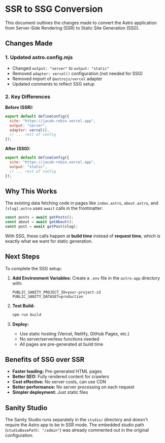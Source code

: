 # SSR to SSG Conversion

This document outlines the changes made to convert the Astro application from Server-Side Rendering (SSR) to Static Site Generation (SSG).

## Changes Made

### 1. Updated astro.config.mjs
- Changed `output: "server"` to `output: "static"`
- Removed `adapter: vercel()` configuration (not needed for SSG)
- Removed import of `@astrojs/vercel` adapter
- Updated comments to reflect SSG setup

### 2. Key Differences

**Before (SSR):**
```javascript
export default defineConfig({
  site: "https://jacob-robin.vercel.app",
  output: "server",
  adapter: vercel(),
  // ... rest of config
});
```

**After (SSG):**
```javascript
export default defineConfig({
  site: "https://jacob-robin.vercel.app",
  output: "static",
  // ... rest of config
});
```

## Why This Works

The existing data fetching code in pages like `index.astro`, `about.astro`, and `[slug].astro` uses `await` calls in the frontmatter:

```javascript
const posts = await getPosts();
const about = await getAbout();
const post = await getPost(slug);
```

With SSG, these calls happen at **build time** instead of **request time**, which is exactly what we want for static generation.

## Next Steps

To complete the SSG setup:

1. **Add Environment Variables:**
   Create a `.env` file in the `astro-app` directory with:
   ```
   PUBLIC_SANITY_PROJECT_ID=your-project-id
   PUBLIC_SANITY_DATASET=production
   ```

2. **Test Build:**
   ```bash
   npm run build
   ```

3. **Deploy:**
   - Use static hosting (Vercel, Netlify, GitHub Pages, etc.)
   - No server/serverless functions needed
   - All pages are pre-generated at build time

## Benefits of SSG over SSR

- **Faster loading:** Pre-generated HTML pages
- **Better SEO:** Fully rendered content for crawlers
- **Cost effective:** No server costs, can use CDN
- **Better performance:** No server processing on each request
- **Simpler deployment:** Just static files

## Sanity Studio

The Sanity Studio runs separately in the `studio/` directory and doesn't require the Astro app to be in SSR mode. The embedded studio path (`studioBasePath: "/admin"`) was already commented out in the original configuration.